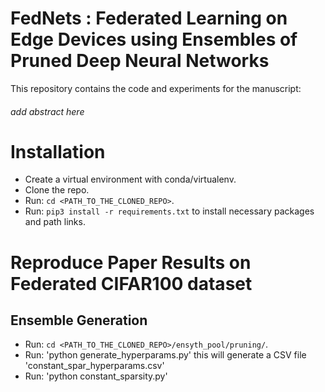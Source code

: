 # FedNets : Federated Learning on Edge Devices using Ensembles of Pruned Deep Neural Networks

This repository contains the code and experiments for the manuscript:

###### add abstract here

# Installation
- Create a virtual environment with conda/virtualenv.
- Clone the repo.
- Run: `cd <PATH_TO_THE_CLONED_REPO>`.
- Run: `pip3 install -r requirements.txt` to install necessary packages and path links.

# Reproduce Paper Results on Federated CIFAR100 dataset
## Ensemble Generation
- Run: `cd <PATH_TO_THE_CLONED_REPO>/ensyth_pool/pruning/`.
- Run: 'python generate_hyperparams.py' this will generate a CSV file 'constant_spar_hyperparams.csv'
- Run: 'python constant_sparsity.py'

